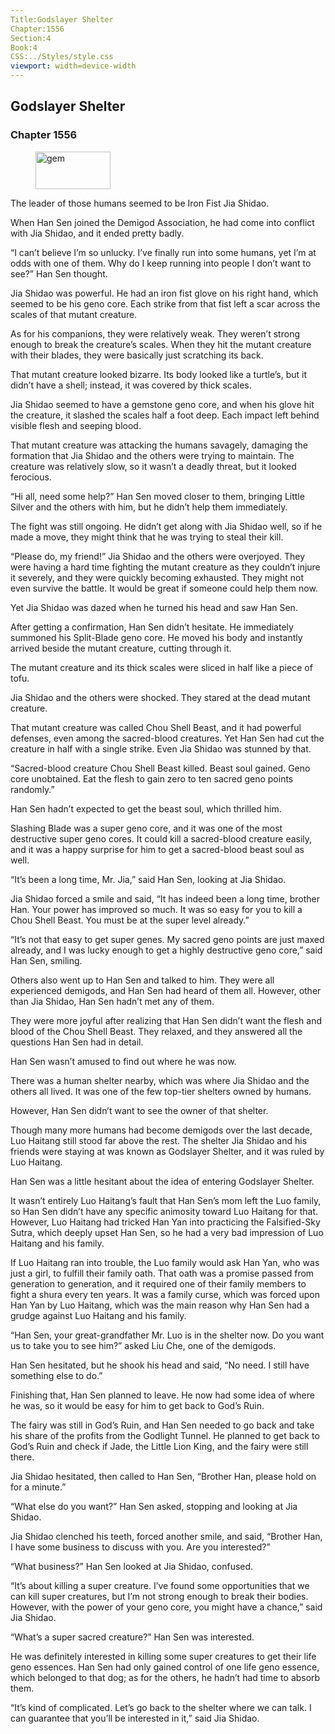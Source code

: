```yaml
---
Title:Godslayer Shelter 
Chapter:1556 
Section:4 
Book:4 
CSS:../Styles/style.css 
viewport: width=device-width
---
```

  
## Godslayer Shelter
### Chapter 1556
  
<figure>
	<img src="../Images/gem.gif" alt="gem" id="gem" width="120" height="60" />
</figure>
  

  
The leader of those humans seemed to be Iron Fist Jia Shidao.

When Han Sen joined the Demigod Association, he had come into conflict with Jia Shidao, and it ended pretty badly.

“I can’t believe I’m so unlucky. I’ve finally run into some humans, yet I’m at odds with one of them. Why do I keep running into people I don’t want to see?” Han Sen thought.

Jia Shidao was powerful. He had an iron fist glove on his right hand, which seemed to be his geno core. Each strike from that fist left a scar across the scales of that mutant creature.

As for his companions, they were relatively weak. They weren’t strong enough to break the creature’s scales. When they hit the mutant creature with their blades, they were basically just scratching its back.

That mutant creature looked bizarre. Its body looked like a turtle’s, but it didn’t have a shell; instead, it was covered by thick scales.

Jia Shidao seemed to have a gemstone geno core, and when his glove hit the creature, it slashed the scales half a foot deep. Each impact left behind visible flesh and seeping blood.

That mutant creature was attacking the humans savagely, damaging the formation that Jia Shidao and the others were trying to maintain. The creature was relatively slow, so it wasn’t a deadly threat, but it looked ferocious.

“Hi all, need some help?” Han Sen moved closer to them, bringing Little Silver and the others with him, but he didn’t help them immediately.

The fight was still ongoing. He didn’t get along with Jia Shidao well, so if he made a move, they might think that he was trying to steal their kill.

“Please do, my friend!” Jia Shidao and the others were overjoyed. They were having a hard time fighting the mutant creature as they couldn’t injure it severely, and they were quickly becoming exhausted. They might not even survive the battle. It would be great if someone could help them now.

Yet Jia Shidao was dazed when he turned his head and saw Han Sen.

After getting a confirmation, Han Sen didn’t hesitate. He immediately summoned his Split-Blade geno core. He moved his body and instantly arrived beside the mutant creature, cutting through it.

The mutant creature and its thick scales were sliced in half like a piece of tofu.

Jia Shidao and the others were shocked. They stared at the dead mutant creature.

That mutant creature was called Chou Shell Beast, and it had powerful defenses, even among the sacred-blood creatures. Yet Han Sen had cut the creature in half with a single strike. Even Jia Shidao was stunned by that.

“Sacred-blood creature Chou Shell Beast killed. Beast soul gained. Geno core unobtained. Eat the flesh to gain zero to ten sacred geno points randomly.”

Han Sen hadn’t expected to get the beast soul, which thrilled him.

Slashing Blade was a super geno core, and it was one of the most destructive super geno cores. It could kill a sacred-blood creature easily, and it was a happy surprise for him to get a sacred-blood beast soul as well.

“It’s been a long time, Mr. Jia,” said Han Sen, looking at Jia Shidao.

Jia Shidao forced a smile and said, “It has indeed been a long time, brother Han. Your power has improved so much. It was so easy for you to kill a Chou Shell Beast. You must be at the super level already.”

“It’s not that easy to get super genes. My sacred geno points are just maxed already, and I was lucky enough to get a highly destructive geno core,” said Han Sen, smiling.

Others also went up to Han Sen and talked to him. They were all experienced demigods, and Han Sen had heard of them all. However, other than Jia Shidao, Han Sen hadn’t met any of them.

They were more joyful after realizing that Han Sen didn’t want the flesh and blood of the Chou Shell Beast. They relaxed, and they answered all the questions Han Sen had in detail.

Han Sen wasn’t amused to find out where he was now.

There was a human shelter nearby, which was where Jia Shidao and the others all lived. It was one of the few top-tier shelters owned by humans.

However, Han Sen didn’t want to see the owner of that shelter.

Though many more humans had become demigods over the last decade, Luo Haitang still stood far above the rest. The shelter Jia Shidao and his friends were staying at was known as Godslayer Shelter, and it was ruled by Luo Haitang.

Han Sen was a little hesitant about the idea of entering Godslayer Shelter.

It wasn’t entirely Luo Haitang’s fault that Han Sen’s mom left the Luo family, so Han Sen didn’t have any specific animosity toward Luo Haitang for that. However, Luo Haitang had tricked Han Yan into practicing the Falsified-Sky Sutra, which deeply upset Han Sen, so he had a very bad impression of Luo Haitang and his family.

If Luo Haitang ran into trouble, the Luo family would ask Han Yan, who was just a girl, to fulfill their family oath. That oath was a promise passed from generation to generation, and it required one of their family members to fight a shura every ten years. It was a family curse, which was forced upon Han Yan by Luo Haitang, which was the main reason why Han Sen had a grudge against Luo Haitang and his family.

“Han Sen, your great-grandfather Mr. Luo is in the shelter now. Do you want us to take you to see him?” asked Liu Che, one of the demigods.

Han Sen hesitated, but he shook his head and said, “No need. I still have something else to do.”

Finishing that, Han Sen planned to leave. He now had some idea of where he was, so it would be easy for him to get back to God’s Ruin.

The fairy was still in God’s Ruin, and Han Sen needed to go back and take his share of the profits from the Godlight Tunnel. He planned to get back to God’s Ruin and check if Jade, the Little Lion King, and the fairy were still there.

Jia Shidao hesitated, then called to Han Sen, “Brother Han, please hold on for a minute.”

“What else do you want?” Han Sen asked, stopping and looking at Jia Shidao.

Jia Shidao clenched his teeth, forced another smile, and said, “Brother Han, I have some business to discuss with you. Are you interested?”

“What business?” Han Sen looked at Jia Shidao, confused.

“It’s about killing a super creature. I’ve found some opportunities that we can kill super creatures, but I’m not strong enough to break their bodies. However, with the power of your geno core, you might have a chance,” said Jia Shidao.

“What’s a super sacred creature?” Han Sen was interested.

He was definitely interested in killing some super creatures to get their life geno essences. Han Sen had only gained control of one life geno essence, which belonged to that dog; as for the others, he hadn’t had time to absorb them.

“It’s kind of complicated. Let’s go back to the shelter where we can talk. I can guarantee that you’ll be interested in it,” said Jia Shidao.